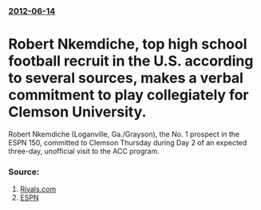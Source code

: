 ### [2012-06-14](/news/2012/06/14/index.md)

# Robert Nkemdiche, top high school football recruit in the U.S. according to several sources, makes a verbal commitment to play collegiately for Clemson University.  

Robert Nkemdiche (Loganville, Ga./Grayson), the No. 1 prospect in the ESPN 150, committed to Clemson Thursday during Day 2 of an expected three-day, unofficial visit to the ACC program.


### Source:

1. [Rivals.com](http://clemson.rivals.com/content.asp?CID=1375622)
2. [ESPN](http://espn.go.com/college-sports/recruiting/football/story/_/id/8054055/top-prospect-robert-nkemdiche-commits-clemson-tigers)
